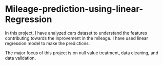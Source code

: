 # Mileage-prediction-using-linear-Regression

In this project, I have analyzed cars dataset to understand the features contributing towards the inprovement in the mileage. I have used linear regression model to make the predictions.

The major focus of this project is on null value treatment, data cleaning, and data validation.
